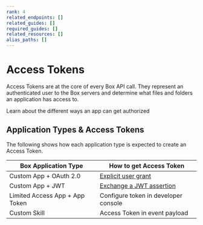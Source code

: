 ```yaml
---
rank: 4
related_endpoints: []
related_guides: []
required_guides: []
related_resources: []
alias_paths: []
---
```


# Access Tokens

Access Tokens are at the core of every Box API call. They represent an
authenticated user to the Box servers and determine what files and folders an
application has access to.

<CTA to="guide://authentication/select">
  Learn about the different ways an app can get authorized
</CTA>

## Application Types & Access Tokens

The following shows how each application type is expected to create an Access
Token.

<!-- markdownlint-disable line-length -->
| Box Application Type               | How to get Access Token                          |
| ---------------------------------- | ------------------------------------------------ |
| Custom App + OAuth 2.0             | [Explicit user grant][oauth2-with-sdk]           |
| Custom App + JWT                   | [Exchange a JWT assertion][jwt-with-sdk]         |
| Limited Access App + App Token     | Configure token in developer console             |
| Custom Skill                       | Access Token in event payload                    |
<!-- markdownlint-enable line-length -->

[jwt-with-sdk]: g://authentication/jwt/with-sdk
[oauth2-with-sdk]: g://authentication/oauth2/with-sdk